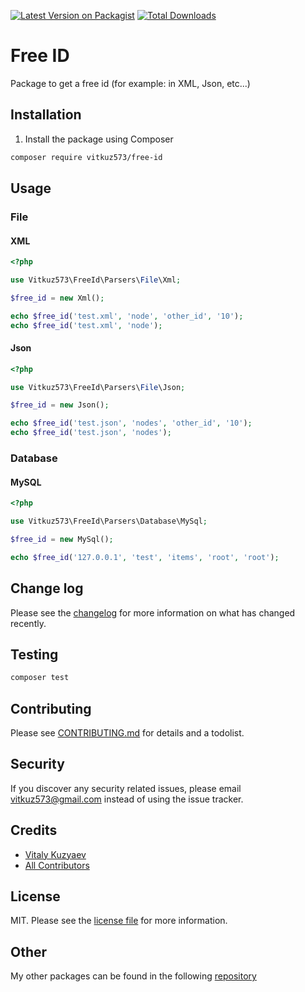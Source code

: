 [![Latest Version on Packagist][ico-version]][link-packagist]
[![Total Downloads][ico-downloads]][link-downloads]

# Free ID

Package to get a free id (for example: in XML, Json, etc...)

## Installation

1) Install the package using Composer
```bash
composer require vitkuz573/free-id
```

## Usage

### File

#### XML
```php
<?php

use Vitkuz573\FreeId\Parsers\File\Xml;

$free_id = new Xml();

echo $free_id('test.xml', 'node', 'other_id', '10');
echo $free_id('test.xml', 'node');
```

#### Json
```php
<?php

use Vitkuz573\FreeId\Parsers\File\Json;

$free_id = new Json();

echo $free_id('test.json', 'nodes', 'other_id', '10');
echo $free_id('test.json', 'nodes');
```

### Database

#### MySQL
```php
<?php

use Vitkuz573\FreeId\Parsers\Database\MySql;

$free_id = new MySql();

echo $free_id('127.0.0.1', 'test', 'items', 'root', 'root');
```

## Change log

Please see the [changelog](CHANGELOG.md) for more information on what has changed recently.

## Testing

```bash
composer test
```

## Contributing

Please see [CONTRIBUTING.md](CONTRIBUTING.md) for details and a todolist.

## Security

If you discover any security related issues, please email [vitkuz573@gmail.com](mailto:vitkuz573@gmail.com) instead of using the issue tracker.

## Credits

- [Vitaly Kuzyaev][link-author]
- [All Contributors][link-contributors]

## License

MIT. Please see the [license file](LICENSE) for more information.

## Other

My other packages can be found in the following [repository](https://github.com/vitkuz573/composer_packages)

[ico-version]: https://img.shields.io/packagist/v/vitkuz573/free-id.svg?style=flat-square
[ico-downloads]: https://img.shields.io/packagist/dt/vitkuz573/free-id.svg?style=flat-square

[link-packagist]: https://packagist.org/packages/vitkuz573/free-id
[link-downloads]: https://packagist.org/packages/vitkuz573/free-id
[link-author]: https://github.com/vitkuz573
[link-contributors]: ../../contributors
